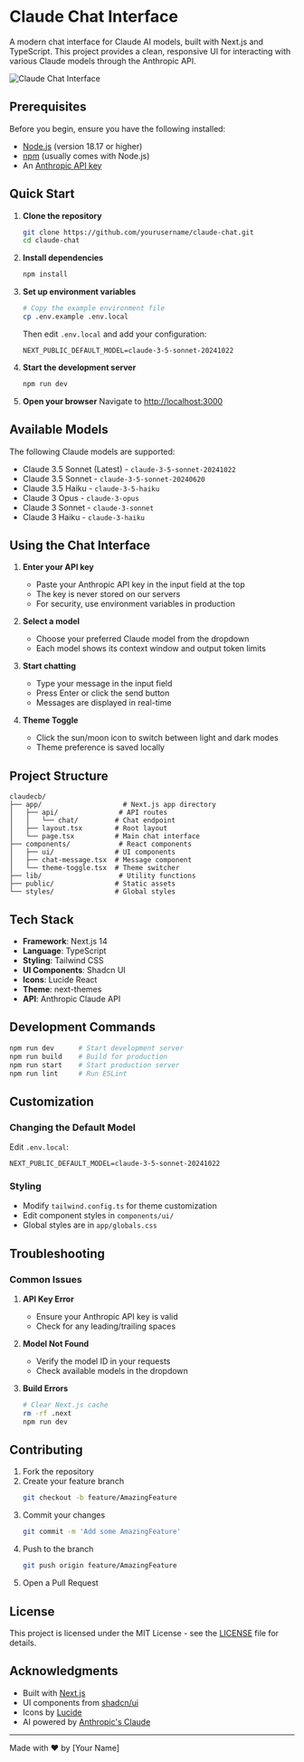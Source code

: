 # Claude Chat Interface

A modern chat interface for Claude AI models, built with Next.js and TypeScript. This project provides a clean, responsive UI for interacting with various Claude models through the Anthropic API.

![Claude Chat Interface](public/preview.png)

## Prerequisites

Before you begin, ensure you have the following installed:
- [Node.js](https://nodejs.org/) (version 18.17 or higher)
- [npm](https://www.npmjs.com/) (usually comes with Node.js)
- An [Anthropic API key](https://console.anthropic.com/)

## Quick Start

1. **Clone the repository**
   ```bash
   git clone https://github.com/yourusername/claude-chat.git
   cd claude-chat
   ```

2. **Install dependencies**
   ```bash
   npm install
   ```

3. **Set up environment variables**
   ```bash
   # Copy the example environment file
   cp .env.example .env.local
   ```
   Then edit `.env.local` and add your configuration:
   ```env
   NEXT_PUBLIC_DEFAULT_MODEL=claude-3-5-sonnet-20241022
   ```

4. **Start the development server**
   ```bash
   npm run dev
   ```

5. **Open your browser**
   Navigate to [http://localhost:3000](http://localhost:3000)

## Available Models

The following Claude models are supported:
- Claude 3.5 Sonnet (Latest) - `claude-3-5-sonnet-20241022`
- Claude 3.5 Sonnet - `claude-3-5-sonnet-20240620`
- Claude 3.5 Haiku - `claude-3-5-haiku`
- Claude 3 Opus - `claude-3-opus`
- Claude 3 Sonnet - `claude-3-sonnet`
- Claude 3 Haiku - `claude-3-haiku`

## Using the Chat Interface

1. **Enter your API key**
   - Paste your Anthropic API key in the input field at the top
   - The key is never stored on our servers
   - For security, use environment variables in production

2. **Select a model**
   - Choose your preferred Claude model from the dropdown
   - Each model shows its context window and output token limits

3. **Start chatting**
   - Type your message in the input field
   - Press Enter or click the send button
   - Messages are displayed in real-time

4. **Theme Toggle**
   - Click the sun/moon icon to switch between light and dark modes
   - Theme preference is saved locally

## Project Structure

```
claudecb/
├── app/                    # Next.js app directory
│   ├── api/               # API routes
│   │   └── chat/         # Chat endpoint
│   ├── layout.tsx        # Root layout
│   └── page.tsx          # Main chat interface
├── components/            # React components
│   ├── ui/               # UI components
│   ├── chat-message.tsx  # Message component
│   └── theme-toggle.tsx  # Theme switcher
├── lib/                   # Utility functions
├── public/               # Static assets
└── styles/               # Global styles
```

## Tech Stack

- **Framework**: Next.js 14
- **Language**: TypeScript
- **Styling**: Tailwind CSS
- **UI Components**: Shadcn UI
- **Icons**: Lucide React
- **Theme**: next-themes
- **API**: Anthropic Claude API

## Development Commands

```bash
npm run dev      # Start development server
npm run build    # Build for production
npm run start    # Start production server
npm run lint     # Run ESLint
```

## Customization

### Changing the Default Model
Edit `.env.local`:
```env
NEXT_PUBLIC_DEFAULT_MODEL=claude-3-5-sonnet-20241022
```

### Styling
- Modify `tailwind.config.ts` for theme customization
- Edit component styles in `components/ui/`
- Global styles are in `app/globals.css`

## Troubleshooting

### Common Issues

1. **API Key Error**
   - Ensure your Anthropic API key is valid
   - Check for any leading/trailing spaces

2. **Model Not Found**
   - Verify the model ID in your requests
   - Check available models in the dropdown

3. **Build Errors**
   ```bash
   # Clear Next.js cache
   rm -rf .next
   npm run dev
   ```

## Contributing

1. Fork the repository
2. Create your feature branch
   ```bash
   git checkout -b feature/AmazingFeature
   ```
3. Commit your changes
   ```bash
   git commit -m 'Add some AmazingFeature'
   ```
4. Push to the branch
   ```bash
   git push origin feature/AmazingFeature
   ```
5. Open a Pull Request

## License

This project is licensed under the MIT License - see the [LICENSE](LICENSE) file for details.

## Acknowledgments

- Built with [Next.js](https://nextjs.org/)
- UI components from [shadcn/ui](https://ui.shadcn.com/)
- Icons by [Lucide](https://lucide.dev/)
- AI powered by [Anthropic's Claude](https://www.anthropic.com/claude)

---

Made with ❤️ by [Your Name]
